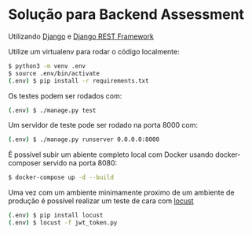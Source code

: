 # Solução para Backend Assessment

Utilizando [Django](https://www.djangoproject.com) e [Django REST Framework](https://www.django-rest-framework.org/)

Utilize um virtualenv para rodar o código localmente:

```bash
$ python3 -m venv .env
$ source .env/bin/activate
(.env) $ pip install -r requirements.txt
```

Os testes podem ser rodados com:

```bash
(.env) $ ./manage.py test
```

Um servidor de teste pode ser rodado na porta 8000 com:

```bash
(.env) $ ./manage.py runserver 0.0.0.0:8000
```

É possível subir um abiente completo local com Docker usando docker-composer servido na porta 8080:

```bash
$ docker-compose up -d --build
```

Uma vez com um ambiente minimamente proximo de um ambiente de produção é possível realizar um teste de cara com [locust](https://locust.io)

```bash
(.env) $ pip install locust
(.env) $ locust -f jwt_token.py
```
